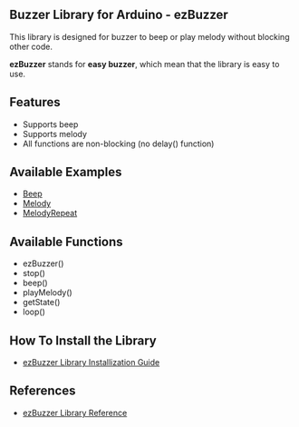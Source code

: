 ## Buzzer Library for Arduino - ezBuzzer
This library is designed for buzzer to beep or play melody without blocking other code.

**ezBuzzer** stands for **easy buzzer**, which mean that the library is easy to use.

Features
----------------------------
* Supports beep
* Supports melody
* All functions are non-blocking (no delay() function)


Available Examples
----------------------------
* [Beep](https://arduinogetstarted.com/library/arduino-beep-example)
* [Melody](https://arduinogetstarted.com/library/arduino-melody-example)
* [MelodyRepeat](https://arduinogetstarted.com/library/arduino-melody-repeat-example)

Available Functions
----------------------------
* ezBuzzer()
* stop()
* beep()
* playMelody()
* getState()
* loop()


How To Install the Library
----------------------------
* [ezBuzzer Library Installization Guide](https://arduinogetstarted.com/tutorials/arduino-buzzer-library)

References
----------------------------
* [ezBuzzer Library Reference](https://arduinogetstarted.com/tutorials/arduino-buzzer-library)
